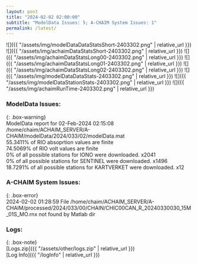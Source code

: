 ```yaml
---
layout: post
title: "2024-02-02 02:00:00"
subtitle: "ModelData Issues: 5; A-CHAIM System Issues: 1"
permalink: /latest/
---
```


![]({{ "/assets/img/modelDataDataStatsShort-2403302.png" | relative_url }})
![]({{ "/assets/img/achaimDataStatsShort-2403302.png" | relative_url }})
![]({{ "/assets/img/achaimDataStatsLong00-2403302.png" | relative_url }})
![]({{ "/assets/img/achaimDataStatsLong01-2403302.png" | relative_url }})
![]({{ "/assets/img/achaimDataStatsLong02-2403302.png" | relative_url }})
![]({{ "/assets/img/modelDataDataStats-2403302.png" | relative_url }})
![]({{ "/assets/img/modelDataStationStats-2403302.png" | relative_url }})
![]({{ "/assets/img/achaimRunTime-2403302.png" | relative_url }})


### ModelData Issues:  
  
{: .box-warning}  
 ModelData report for 02-Feb-2024 02:15:08   
 /home/chaim/ACHAIM_SERVER/A-CHAIM/modelData/2024/033/02/modelData.mat   
 55.3411% of RIO absoprtion values are finite   
 74.5069% of RIO volt values are finite   
 0% of all possible stations for IONO were downloaded. x2041   
 0% of all possible stations for SENTINEL were downloaded. x1496   
 18.7291% of all possible stations for KARTVERKET were downloaded. x12   
  
### A-CHAIM System Issues:  
  
{: .box-error}  
2024-02-02 01:28:59 File /home/chaim/ACHAIM_SERVER/A-CHAIM/processed/2024/033/00/CHAIN/CHIC00CAN_R_20240330030_15M_01S_MO.rnx not found by Matlab dir  

### Logs:  
  
{: .box-note}  
[Logs.zip]({{ "/assets/other/logs.zip" | relative_url }})  
[Log Info]({{ "/logInfo" | relative_url }})  
